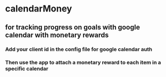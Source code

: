 # calendarMoney
## for tracking progress on goals with google calendar with monetary rewards

### Add your client id in the config file for google calendar auth
### Then use the app to attach a monetary reward to each item in a specific calendar

